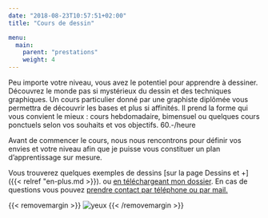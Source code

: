 ```yaml
---
date: "2018-08-23T10:57:51+02:00"
title: "Cours de dessin"

menu:
  main:
    parent: "prestations"
    weight: 4
---
```


Peu importe votre niveau, vous avez le potentiel pour apprendre à dessiner. Découvrez le monde pas si mystérieux du dessin et des techniques graphiques. Un cours particulier donné par une graphiste diplômée vous permettra de découvrir les bases et plus si affinités. Il prend la forme qui vous convient le mieux : cours hebdomadaire, bimensuel ou quelques cours ponctuels selon vos souhaits et vos objectifs.
60.-/heure

Avant de commencer le cours, nous nous rencontrons pour définir vos envies et votre niveau afin que je puisse vous constituer un plan d’apprentissage sur mesure.

Vous trouverez quelques exemples de dessins [sur la page Dessins et +]({{< relref "en-plus.md >}}). ou <a href="/files/Dossier/RebeccaMeier_dessins.pdf" target="_blank">en téléchargeant mon dossier</a>.
En cas de questions vous pouvez [prendre contact par téléphone ou par mail.](/contact)

{{< removemargin >}}
![yeux](/img/EP/EP_image24a.jpg)
{{< /removemargin >}}
